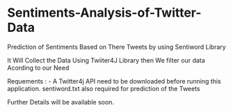 # Sentiments-Analysis-of-Twitter-Data
Prediction of Sentiments Based on There Tweets by using Sentiword Library

It Will Collect the Data Using Twiiter4J Library then We filter our data Acording to our Need

Requements : - A Twitter4j API need to be downloaded before running this application.
               sentiword.txt also required for prediction of the Tweets
               
Further Details will be available soon.               
